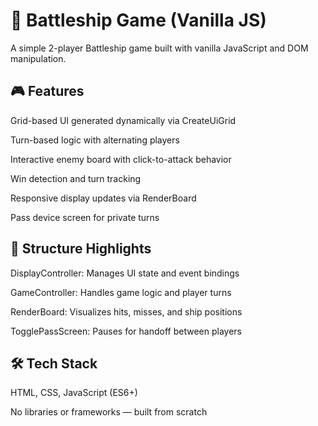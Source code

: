 # 🔫 Battleship Game (Vanilla JS)
A simple 2-player Battleship game built with vanilla JavaScript and DOM manipulation.

## 🎮 Features
Grid-based UI generated dynamically via CreateUiGrid

Turn-based logic with alternating players

Interactive enemy board with click-to-attack behavior

Win detection and turn tracking

Responsive display updates via RenderBoard

Pass device screen for private turns

## 📁 Structure Highlights
DisplayController: Manages UI state and event bindings

GameController: Handles game logic and player turns

RenderBoard: Visualizes hits, misses, and ship positions

TogglePassScreen: Pauses for handoff between players

## 🛠 Tech Stack
HTML, CSS, JavaScript (ES6+)

No libraries or frameworks — built from scratch

